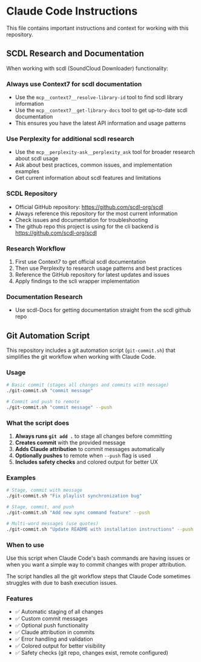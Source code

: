 # Claude Code Instructions

This file contains important instructions and context for working with this repository.

## SCDL Research and Documentation

When working with scdl (SoundCloud Downloader) functionality:

### Always use Context7 for scdl documentation
- Use the `mcp__context7__resolve-library-id` tool to find scdl library information
- Use the `mcp__context7__get-library-docs` tool to get up-to-date scdl documentation
- This ensures you have the latest API information and usage patterns

### Use Perplexity for additional scdl research
- Use the `mcp__perplexity-ask__perplexity_ask` tool for broader research about scdl usage
- Ask about best practices, common issues, and implementation examples
- Get current information about scdl features and limitations

### SCDL Repository
- Official GitHub repository: https://github.com/scdl-org/scdl
- Always reference this repository for the most current information
- Check issues and documentation for troubleshooting
- The github repo this project is using for the cli backend is https://github.com/scdl-org/scdl

### Research Workflow
1. First use Context7 to get official scdl documentation
2. Then use Perplexity to research usage patterns and best practices
3. Reference the GitHub repository for latest updates and issues
4. Apply findings to the scli wrapper implementation

### Documentation Research
- Use scdl-Docs for getting documentation straight from the scdl github repo

## Git Automation Script

This repository includes a git automation script (`git-commit.sh`) that simplifies the git workflow when working with Claude Code.

### Usage

```bash
# Basic commit (stages all changes and commits with message)
./git-commit.sh "commit message"

# Commit and push to remote
./git-commit.sh "commit message" --push
```

### What the script does

1. **Always runs `git add .`** to stage all changes before committing
2. **Creates commit** with the provided message
3. **Adds Claude attribution** to commit messages automatically
4. **Optionally pushes** to remote when `--push` flag is used
5. **Includes safety checks** and colored output for better UX

### Examples

```bash
# Stage, commit with message
./git-commit.sh "Fix playlist synchronization bug"

# Stage, commit, and push
./git-commit.sh "Add new sync command feature" --push

# Multi-word messages (use quotes)
./git-commit.sh "Update README with installation instructions" --push
```

### When to use

Use this script when Claude Code's bash commands are having issues or when you want a simple way to commit changes with proper attribution.

The script handles all the git workflow steps that Claude Code sometimes struggles with due to bash execution issues.

### Features

- ✅ Automatic staging of all changes
- ✅ Custom commit messages
- ✅ Optional push functionality
- ✅ Claude attribution in commits
- ✅ Error handling and validation
- ✅ Colored output for better visibility
- ✅ Safety checks (git repo, changes exist, remote configured)